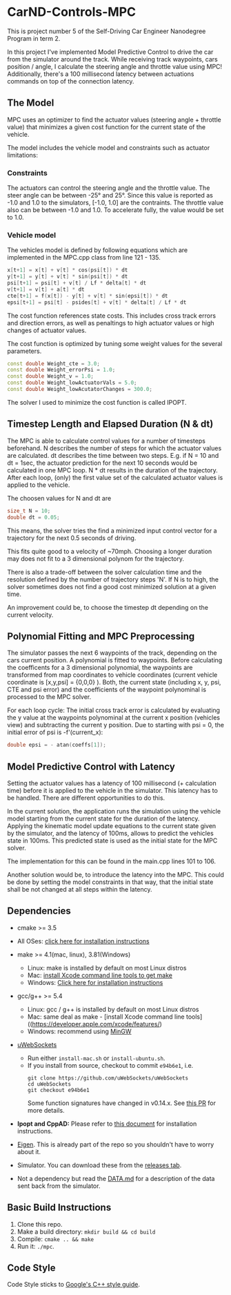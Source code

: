 # CarND-Controls-MPC

This is project number 5 of the Self-Driving Car Engineer Nanodegree Program in term 2.

In this project I've implemented Model Predictive Control to drive the car from the simulator around the track. While receiving track waypoints, cars position / angle, I calculate the steering angle and throttle value using MPC! Additionally, there's a 100 millisecond latency between actuations commands on top of the connection latency.


## The Model

MPC uses an optimizer to find the actuator values (steering angle + throttle value) that minimizes a given cost function for the current state of the vehicle.

The model includes the vehicle model and constraints such as actuator limitations:

### Constraints
The actuators can control the steering angle and the throttle value.
The steer angle can be between -25° and 25°. Since this value is reported as -1.0 and 1.0 to the simulators, [-1.0, 1.0] are the contraints.
The throttle value also can be between -1.0 and 1.0. To accelerate fully, the value would be set to 1.0.

### Vehicle model
The vehicles model is defined by following equations which are implemented in the MPC.cpp class from line 121 - 135.

``` c++
x[t+1] = x[t] + v[t] * cos(psi[t]) * dt
y[t+1] = y[t] + v[t] * sin(psi[t]) * dt
psi[t+1] = psi[t] + v[t] / Lf * delta[t] * dt
v[t+1] = v[t] + a[t] * dt
cte[t+1] = f(x[t]) - y[t] + v[t] * sin(epsi[t]) * dt
epsi[t+1] = psi[t] - psides[t] + v[t] * delta[t] / Lf * dt
```

The cost function references state costs. This includes cross track errors and direction errors, as well as penaltings to high actuator values or high changes of actuator values.
 
The cost function is optimized by tuning some weight values for the several parameters.

``` C++
const double Weight_cte = 3.0;
const double Weight_errorPsi = 1.0;
const double Weight_v = 1.0;
const double Weight_lowActuatorVals = 5.0;
const double Weight_lowAcutatorChanges = 300.0;
```

The solver I used to minimize the cost function is called IPOPT.


## Timestep Length and Elapsed Duration (N & dt)

The MPC is able to calculate control values for a number of timesteps beforehand. N describes the number of steps for which the actuator values are calculated. dt describes the time between two steps. E.g. if N = 10 and dt = 1sec, the actuator prediction for the next 10 seconds would be calculated in one MPC loop. N * dt results in the duration of the trajectory. After each loop, (only) the first value set of the calculated actuator values is applied to the vehicle.

The choosen values for N and dt are
``` c++
size_t N = 10;
double dt = 0.05;
```

This means, the solver tries the find a minimized input control vector for a trajectory for the next 0.5 seconds of driving.

This fits quite good to a velocity of ~70mph. Choosing a longer duration may does not fit to a 3 dimensional polynom for the trajectory. 

There is also a trade-off between the solver calculation time and the resolution defined by the number of trajectory steps 'N'. If N is to high, the solver sometimes does not find a good cost minimized solution at a given time.

An improvement could be, to choose the timestep dt depending on the current velocity.


## Polynomial Fitting and MPC Preprocessing

The simulator passes the next 6 waypoints of the track, depending on the cars current position. A polynomial is fitted to waypoints. Before calculating the coefficents for a 3 dimensional polynomial, the waypoints are transformed from map coordinates to vehicle coordinates (current vehicle coordinate is [x,y,psi] = {0,0,0} ). Both, the current state (including x, y, psi, CTE and psi error) and the coefficients of the waypoint polynominal is processed to the MPC solver.

For each loop cycle:
The initial cross track error is calculated by evaluating the y value at the waypoints polynominal at the current x position (vehicles view) and subtracting the current y position.
Due to starting with psi = 0, the initial error of psi is  -f'(current_x):
```c++
double epsi = - atan(coeffs[1]);
```

## Model Predictive Control with Latency

Setting the actuator values has a latency of 100 millisecond (+ calculation time) before it is applied to the vehicle in the simulator. This latency has to be handled. There are different opportunities to do this.

In the current solution, the application runs the simulation using the vehicle model starting from the current state for the duration of the latency. Applying the kinematic model update equations to the current state given by the simulator, and the latency of 100ms, allows to predict the vehicles state in 100ms. This predicted state is used as the initial state for the MPC solver.

The implementation for this can be found in the main.cpp lines 101 to 106.

Another solution would be, to introduce the latency into the MPC. This could be done by setting the model constraints in that way, that the initial state shall be not changed at all steps within the latency.


## Dependencies

* cmake >= 3.5
 * All OSes: [click here for installation instructions](https://cmake.org/install/)
* make >= 4.1(mac, linux), 3.81(Windows)
  * Linux: make is installed by default on most Linux distros
  * Mac: [install Xcode command line tools to get make](https://developer.apple.com/xcode/features/)
  * Windows: [Click here for installation instructions](http://gnuwin32.sourceforge.net/packages/make.htm)
* gcc/g++ >= 5.4
  * Linux: gcc / g++ is installed by default on most Linux distros
  * Mac: same deal as make - [install Xcode command line tools]((https://developer.apple.com/xcode/features/)
  * Windows: recommend using [MinGW](http://www.mingw.org/)
* [uWebSockets](https://github.com/uWebSockets/uWebSockets)
  * Run either `install-mac.sh` or `install-ubuntu.sh`.
  * If you install from source, checkout to commit `e94b6e1`, i.e.
    ```
    git clone https://github.com/uWebSockets/uWebSockets
    cd uWebSockets
    git checkout e94b6e1
    ```
    Some function signatures have changed in v0.14.x. See [this PR](https://github.com/udacity/CarND-MPC-Project/pull/3) for more details.

* **Ipopt and CppAD:** Please refer to [this document](https://github.com/udacity/CarND-MPC-Project/blob/master/install_Ipopt_CppAD.md) for installation instructions.
* [Eigen](http://eigen.tuxfamily.org/index.php?title=Main_Page). This is already part of the repo so you shouldn't have to worry about it.
* Simulator. You can download these from the [releases tab](https://github.com/udacity/self-driving-car-sim/releases).
* Not a dependency but read the [DATA.md](./DATA.md) for a description of the data sent back from the simulator.


## Basic Build Instructions

1. Clone this repo.
2. Make a build directory: `mkdir build && cd build`
3. Compile: `cmake .. && make`
4. Run it: `./mpc`.

## Code Style

Code Style sticks to [Google's C++ style guide](https://google.github.io/styleguide/cppguide.html).
